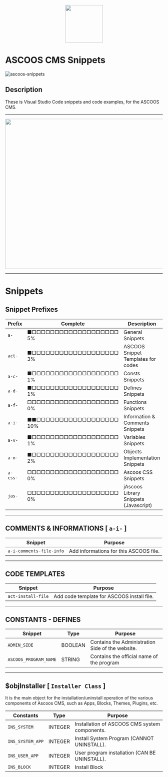 <p align="center"><img src="https://dl.ascoos.com/images/ascoos.png" height=120 /></p>

# ASCOOS CMS Snippets

![ascoos-snippets](https://dl.ascoos.com/vscode/images/vsix.gif)

## Description

These is Visual Studio Code snippets and code examples, for the ASCOOS CMS.

***

<p align="center"><img src="https://dl.ascoos.com/vscode/images/vsix.gif" width=640 height=480 /></p>

***
# Snippets

## Snippet Prefixes
| Prefix   | Complete                     | Description 
| -------- | ---------------------------- | -------------------------
| `a-`     | ■□□□□□□□□□□□□□□□□□□□ 5%      | General Snippets
| `act-`   | ■□□□□□□□□□□□□□□□□□□□ 3%      | ASCOOS Snippet Templates for codes
| `a-c-`   | ■□□□□□□□□□□□□□□□□□□□ 1%      | Consts Snippets
| `a-d-`   | ■□□□□□□□□□□□□□□□□□□□ 1%      | Defines Snippets
| `a-f-`   | □□□□□□□□□□□□□□□□□□□□ 0%      | Functions Snippets
| `a-i-`   | ■■□□□□□□□□□□□□□□□□□□ 10%     | Information & Comments Snippets
| `a-v-`   | ■□□□□□□□□□□□□□□□□□□□ 1%      | Variables Snippets
| `a-o-`   | ■□□□□□□□□□□□□□□□□□□□ 2%      | Objects Implementation Snippets
| `a-css-` | □□□□□□□□□□□□□□□□□□□□ 0%      | Ascoos CSS Snippets
| `jas-`   | □□□□□□□□□□□□□□□□□□□□ 0%      | jAscoos Library Snippets (Javascript)

***

## COMMENTS & INFORMATIONS   [ `a-i-` ]

Snippet                                  | Purpose                                    
---------------------------------------- | -------------------------------------------------------
`a-i-comments-file-info`                 | Add informations for this ASCOOS file.

***

## CODE TEMPLATES

Snippet                                  | Purpose                                    
---------------------------------------- | --------------------------------------------------------
`act-install-file`                       | Add code template for ASCOOS install file.

***

## CONSTANTS - DEFINES

Snippet                                  | Type          | Purpose                                    
---------------------------------------- | ------------- | --------------------------------------------------------
`ADMIN_SIDE`                             | BOOLEAN       | Contains the Administration Side of the website.
`ASCOOS_PROGRAM_NAME`                    | STRING        | Contains the official name of the program

***

## $objInstaller   [ `Installer Class` ]

It is the main object for the installation/uninstall operation of the various components of Ascoos CMS, such as Apps, Blocks, Themes, Plugins, etc.

Constants                      | Type      | Purpose                                    
------------------------------ | --------- | --------------------------------------------------------
`INS_SYSTEM`                   | INTEGER   | Installation of ASCOOS CMS system components.
`INS_SYSTEM_APP`               | INTEGER   | Install System Program (CANNOT UNINSTALL).
`INS_USER_APP`                 | INTEGER   | User program installation (CAN BE UNINSTALL).
`INS_BLOCK`                    | INTEGER   | Install Block
